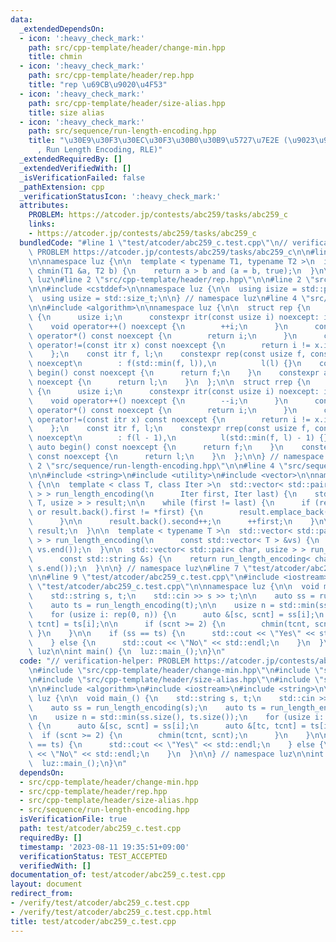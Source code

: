 ```yaml
---
data:
  _extendedDependsOn:
  - icon: ':heavy_check_mark:'
    path: src/cpp-template/header/change-min.hpp
    title: chmin
  - icon: ':heavy_check_mark:'
    path: src/cpp-template/header/rep.hpp
    title: "rep \u69CB\u9020\u4F53"
  - icon: ':heavy_check_mark:'
    path: src/cpp-template/header/size-alias.hpp
    title: size alias
  - icon: ':heavy_check_mark:'
    path: src/sequence/run-length-encoding.hpp
    title: "\u30E9\u30F3\u30EC\u30F3\u30B0\u30B9\u5727\u7E2E (\u9023\u9577\u5727\u7E2E\
      , Run Length Encoding, RLE)"
  _extendedRequiredBy: []
  _extendedVerifiedWith: []
  _isVerificationFailed: false
  _pathExtension: cpp
  _verificationStatusIcon: ':heavy_check_mark:'
  attributes:
    PROBLEM: https://atcoder.jp/contests/abc259/tasks/abc259_c
    links:
    - https://atcoder.jp/contests/abc259/tasks/abc259_c
  bundledCode: "#line 1 \"test/atcoder/abc259_c.test.cpp\"\n// verification-helper:\
    \ PROBLEM https://atcoder.jp/contests/abc259/tasks/abc259_c\n\n#line 2 \"src/cpp-template/header/change-min.hpp\"\
    \n\nnamespace luz {\n\n  template < typename T1, typename T2 >\n  inline bool\
    \ chmin(T1 &a, T2 b) {\n    return a > b and (a = b, true);\n  }\n\n} // namespace\
    \ luz\n#line 2 \"src/cpp-template/header/rep.hpp\"\n\n#line 2 \"src/cpp-template/header/size-alias.hpp\"\
    \n\n#include <cstddef>\n\nnamespace luz {\n\n  using isize = std::ptrdiff_t;\n\
    \  using usize = std::size_t;\n\n} // namespace luz\n#line 4 \"src/cpp-template/header/rep.hpp\"\
    \n\n#include <algorithm>\n\nnamespace luz {\n\n  struct rep {\n    struct itr\
    \ {\n      usize i;\n      constexpr itr(const usize i) noexcept: i(i) {}\n  \
    \    void operator++() noexcept {\n        ++i;\n      }\n      constexpr usize\
    \ operator*() const noexcept {\n        return i;\n      }\n      constexpr bool\
    \ operator!=(const itr x) const noexcept {\n        return i != x.i;\n      }\n\
    \    };\n    const itr f, l;\n    constexpr rep(const usize f, const usize l)\
    \ noexcept\n        : f(std::min(f, l)),\n          l(l) {}\n    constexpr auto\
    \ begin() const noexcept {\n      return f;\n    }\n    constexpr auto end() const\
    \ noexcept {\n      return l;\n    }\n  };\n\n  struct rrep {\n    struct itr\
    \ {\n      usize i;\n      constexpr itr(const usize i) noexcept: i(i) {}\n  \
    \    void operator++() noexcept {\n        --i;\n      }\n      constexpr usize\
    \ operator*() const noexcept {\n        return i;\n      }\n      constexpr bool\
    \ operator!=(const itr x) const noexcept {\n        return i != x.i;\n      }\n\
    \    };\n    const itr f, l;\n    constexpr rrep(const usize f, const usize l)\
    \ noexcept\n        : f(l - 1),\n          l(std::min(f, l) - 1) {}\n    constexpr\
    \ auto begin() const noexcept {\n      return f;\n    }\n    constexpr auto end()\
    \ const noexcept {\n      return l;\n    }\n  };\n\n} // namespace luz\n#line\
    \ 2 \"src/sequence/run-length-encoding.hpp\"\n\n#line 4 \"src/sequence/run-length-encoding.hpp\"\
    \n\n#include <string>\n#include <utility>\n#include <vector>\n\nnamespace luz\
    \ {\n\n  template < class T, class Iter >\n  std::vector< std::pair< T, usize\
    \ > > run_length_encoding(\n      Iter first, Iter last) {\n    std::vector< std::pair<\
    \ T, usize > > result;\n\n    while (first != last) {\n      if (result.empty()\
    \ or result.back().first != *first) {\n        result.emplace_back(*first, 0);\n\
    \      }\n\n      result.back().second++;\n      ++first;\n    }\n\n    return\
    \ result;\n  }\n\n  template < typename T >\n  std::vector< std::pair< T, usize\
    \ > > run_length_encoding(\n      const std::vector< T > &vs) {\n    return run_length_encoding(vs.begin(),\
    \ vs.end());\n  }\n\n  std::vector< std::pair< char, usize > > run_length_encoding(\n\
    \      const std::string &s) {\n    return run_length_encoding< char >(s.begin(),\
    \ s.end());\n  }\n\n} // namespace luz\n#line 7 \"test/atcoder/abc259_c.test.cpp\"\
    \n\n#line 9 \"test/atcoder/abc259_c.test.cpp\"\n#include <iostream>\n#line 11\
    \ \"test/atcoder/abc259_c.test.cpp\"\n\nnamespace luz {\n\n  void main_() {\n\
    \    std::string s, t;\n    std::cin >> s >> t;\n\n    auto ss = run_length_encoding(s);\n\
    \    auto ts = run_length_encoding(t);\n\n    usize n = std::min(ss.size(), ts.size());\n\
    \    for (usize i: rep(0, n)) {\n      auto &[sc, scnt] = ss[i];\n      auto &[tc,\
    \ tcnt] = ts[i];\n\n      if (scnt >= 2) {\n        chmin(tcnt, scnt);\n     \
    \ }\n    }\n\n    if (ss == ts) {\n      std::cout << \"Yes\" << std::endl;\n\
    \    } else {\n      std::cout << \"No\" << std::endl;\n    }\n  }\n\n} // namespace\
    \ luz\n\nint main() {\n  luz::main_();\n}\n"
  code: "// verification-helper: PROBLEM https://atcoder.jp/contests/abc259/tasks/abc259_c\n\
    \n#include \"src/cpp-template/header/change-min.hpp\"\n#include \"src/cpp-template/header/rep.hpp\"\
    \n#include \"src/cpp-template/header/size-alias.hpp\"\n#include \"src/sequence/run-length-encoding.hpp\"\
    \n\n#include <algorithm>\n#include <iostream>\n#include <string>\n\nnamespace\
    \ luz {\n\n  void main_() {\n    std::string s, t;\n    std::cin >> s >> t;\n\n\
    \    auto ss = run_length_encoding(s);\n    auto ts = run_length_encoding(t);\n\
    \n    usize n = std::min(ss.size(), ts.size());\n    for (usize i: rep(0, n))\
    \ {\n      auto &[sc, scnt] = ss[i];\n      auto &[tc, tcnt] = ts[i];\n\n    \
    \  if (scnt >= 2) {\n        chmin(tcnt, scnt);\n      }\n    }\n\n    if (ss\
    \ == ts) {\n      std::cout << \"Yes\" << std::endl;\n    } else {\n      std::cout\
    \ << \"No\" << std::endl;\n    }\n  }\n\n} // namespace luz\n\nint main() {\n\
    \  luz::main_();\n}\n"
  dependsOn:
  - src/cpp-template/header/change-min.hpp
  - src/cpp-template/header/rep.hpp
  - src/cpp-template/header/size-alias.hpp
  - src/sequence/run-length-encoding.hpp
  isVerificationFile: true
  path: test/atcoder/abc259_c.test.cpp
  requiredBy: []
  timestamp: '2023-08-11 19:35:51+09:00'
  verificationStatus: TEST_ACCEPTED
  verifiedWith: []
documentation_of: test/atcoder/abc259_c.test.cpp
layout: document
redirect_from:
- /verify/test/atcoder/abc259_c.test.cpp
- /verify/test/atcoder/abc259_c.test.cpp.html
title: test/atcoder/abc259_c.test.cpp
---
```

